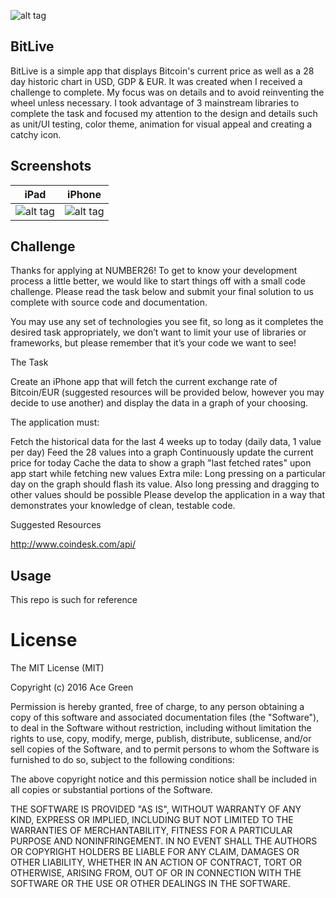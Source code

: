 ![alt tag](https://cloud.githubusercontent.com/assets/10794609/17078241/61ab4c6c-50bb-11e6-9fd9-8a39498c4aa8.png)

## BitLive

BitLive is a simple app that displays Bitcoin's current price as well as a 28 day historic chart in USD, GDP & EUR. It was created when I received a challenge to complete. My focus was on details and to avoid reinventing the wheel unless necessary. I took advantage of 3 mainstream libraries to complete the task and focused my attention to the design and details such as unit/UI testing, color theme, animation for visual appeal and creating a catchy icon.

## Screenshots

iPad                                                                                                              |  iPhone
:----------------------------------------------------------------------------------------------------------------:|:----------------------------------------------------------------------------------------------------------------:
![alt tag](https://cloud.githubusercontent.com/assets/10794609/17078286/9b2ff3d8-50bc-11e6-8e7f-4a343fd55660.png) | ![alt tag](https://cloud.githubusercontent.com/assets/10794609/17078285/9b2fa1da-50bc-11e6-894e-77aca1918978.png)

## Challenge

Thanks for applying at NUMBER26! To get to know your development process a little better, we would like to start things off with a small code challenge. Please read the task below and submit your final solution to us complete with source code and documentation.

You may use any set of technologies you see fit, so long as it completes the desired task appropriately, we don’t want to limit your use of libraries or frameworks, but please remember that it’s your code we want to see!

The Task

Create an iPhone app that will fetch the current exchange rate of Bitcoin/EUR (suggested resources will be provided below, however you may decide to use another) and display the data in a graph of your choosing.

The application must:

Fetch the historical data for the last 4 weeks up to today (daily data, 1 value per day)
Feed the 28 values into a graph
Continuously update the current price for today
Cache the data to show a graph "last fetched rates" upon app start while fetching new values
Extra mile: Long pressing on a particular day on the graph should flash its value. Also long pressing and dragging to other values should be possible
Please develop the application in a way that demonstrates your knowledge of clean, testable code.

Suggested Resources

http://www.coindesk.com/api/

## Usage

This repo is such for reference 

License
=======
The MIT License (MIT)

Copyright (c) 2016 Ace Green

Permission is hereby granted, free of charge, to any person obtaining a copy
of this software and associated documentation files (the "Software"), to deal
in the Software without restriction, including without limitation the rights
to use, copy, modify, merge, publish, distribute, sublicense, and/or sell
copies of the Software, and to permit persons to whom the Software is
furnished to do so, subject to the following conditions:

The above copyright notice and this permission notice shall be included in all
copies or substantial portions of the Software.

THE SOFTWARE IS PROVIDED "AS IS", WITHOUT WARRANTY OF ANY KIND, EXPRESS OR
IMPLIED, INCLUDING BUT NOT LIMITED TO THE WARRANTIES OF MERCHANTABILITY,
FITNESS FOR A PARTICULAR PURPOSE AND NONINFRINGEMENT. IN NO EVENT SHALL THE
AUTHORS OR COPYRIGHT HOLDERS BE LIABLE FOR ANY CLAIM, DAMAGES OR OTHER
LIABILITY, WHETHER IN AN ACTION OF CONTRACT, TORT OR OTHERWISE, ARISING FROM,
OUT OF OR IN CONNECTION WITH THE SOFTWARE OR THE USE OR OTHER DEALINGS IN THE
SOFTWARE.

